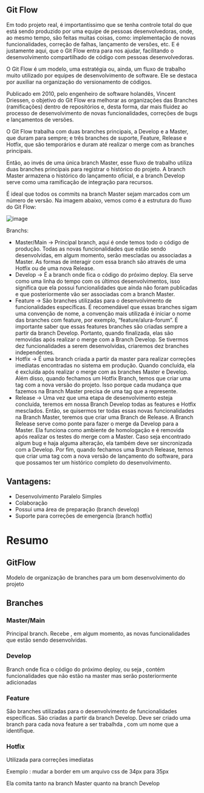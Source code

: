 ## Git Flow

Em todo projeto real, é importantíssimo que se tenha controle total do que está sendo produzido por uma equipe de pessoas desenvolvedoras, onde, ao mesmo tempo, são feitas muitas coisas, como: implementação de novas funcionalidades, correção de falhas, lançamento de versões, etc. E é justamente aqui, que o Git Flow entra para nos ajudar, facilitando o desenvolvimento compartilhado de código com pessoas desenvolvedoras.

O Git Flow é um modelo, uma estratégia ou, ainda, um fluxo de trabalho muito utilizado por equipes de desenvolvimento de software. Ele se destaca por auxiliar na organização do versionamento de códigos.

Publicado em 2010, pelo engenheiro de software holandês, Vincent Driessen, o objetivo do Git Flow era melhorar as organizações das Branches (ramificações) dentro de repositórios e, desta forma, dar mais fluidez ao processo de desenvolvimento de novas funcionalidades, correções de bugs e lançamentos de versões.

O Git Flow trabalha com duas branches principais, a Develop e a Master, que duram para sempre; e três branches de suporte, Feature, Release e Hotfix, que são temporários e duram até realizar o merge com as branches principais.

Então, ao invés de uma única branch Master, esse fluxo de trabalho utiliza duas branches principais para registrar o histórico do projeto. A branch Master armazena o histórico do lançamento oficial, e a branch Develop serve como uma ramificação de integração para recursos.

É ideal que todos os commits na branch Master sejam marcados com um número de versão. Na imagem abaixo, vemos como é a estrutura do fluxo do Git Flow:

![image](https://user-images.githubusercontent.com/78025874/194176490-544bc26a-f184-4d0f-b9d0-603b0ceadffd.png)

Branchs:
- Master/Main -> Principal branch, aqui é onde temos todo o código de produção. Todas as novas funcionalidades que estão sendo desenvolvidas, em algum momento, serão mescladas ou associadas a Master. As formas de interagir com essa branch são através de uma Hotfix ou de uma nova Release.
- Develop -> É a branch onde fica o código do próximo deploy. Ela serve como uma linha do tempo com os últimos desenvolvimentos, isso significa que ela possui funcionalidades que ainda não foram publicadas e que posteriormente vão ser associadas com a branch Master.
- Feature -> São branches utilizadas para o desenvolvimento de funcionalidades específicas. É recomendável que essas branches sigam uma convenção de nome, a convenção mais utilizada é iniciar o nome das branches com feature, por exemplo, “feature/alura-forum”. É importante saber que essas features branches são criadas sempre a partir da branch Develop. Portanto, quando finalizada, elas são removidas após realizar o merge com a Branch Develop. Se tivermos dez funcionalidades a serem desenvolvidas, criaremos dez branches independentes.
- Hotfix -> É uma branch criada a partir da master para realizar correções imediatas encontradas no sistema em produção. Quando concluída, ela é excluída após realizar o merge com as branches Master e Develop. Além disso, quando fechamos um Hotfix Branch, temos que criar uma tag com a nova versão do projeto. Isso porque cada mudança que fazemos na Branch Master precisa de uma tag que a represente.
- Release -> Uma vez que uma etapa de desenvolvimento esteja concluída, teremos em nossa Branch Develop todas as features e Hotfix mesclados. Então, se quisermos ter todas essas novas funcionalidades na Branch Master, teremos que criar uma Branch de Release. A Branch Release serve como ponte para fazer o merge da Develop para a Master. Ela funciona como ambiente de homologação e é removida após realizar os testes do merge com a Master. Caso seja encontrado algum bug e haja alguma alteração, ela também deve ser sincronizada com a Develop. Por fim, quando fechamos uma Branch Release, temos que criar uma tag com a nova versão de lançamento do software, para que possamos ter um histórico completo do desenvolvimento.


## Vantagens:
- Desenvolvimento Paralelo Simples
- Colaboração
- Possui uma área de preparação (branch develop)
- Suporte para correções de emergencia (branch hotfix)

# Resumo

## GitFlow

Modelo de organização de branches para um bom desenvolvimento do projeto

## Branches 
### Master/Main
Principal branch. Recebe , em algum momento, as novas funcionalidades que estão sendo desenvolvidas.

### Develop
Branch onde fica o código do próximo deploy, ou seja , contém funcionalidades que não estão na master mas serão posteriormente adicionadas

### Feature
São branches utilizadas para o desenvolvimento de funcionalidades específicas. São criadas a partir da branch Develop. Deve ser criado uma branch para cada nova feature a ser trabalhda , com um nome que a identifique.

### Hotfix
Utilizada para correções imediatas

Exemplo : mudar a border em um arquivo css de 34px para 35px

Ela comita tanto na  branch Master quanto na branch Develop
